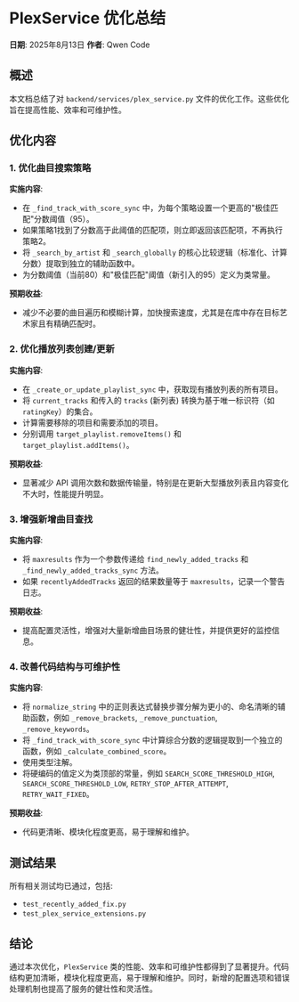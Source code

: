 # PlexService 优化总结

**日期**: 2025年8月13日
**作者**: Qwen Code

## 概述

本文档总结了对 `backend/services/plex_service.py` 文件的优化工作。这些优化旨在提高性能、效率和可维护性。

## 优化内容

### 1. 优化曲目搜索策略

**实施内容**:
- 在 `_find_track_with_score_sync` 中，为每个策略设置一个更高的"极佳匹配"分数阈值（95）。
- 如果策略1找到了分数高于此阈值的匹配项，则立即返回该匹配项，不再执行策略2。
- 将 `_search_by_artist` 和 `_search_globally` 的核心比较逻辑（标准化、计算分数）提取到独立的辅助函数中。
- 为分数阈值（当前80）和"极佳匹配"阈值（新引入的95）定义为类常量。

**预期收益**:
- 减少不必要的曲目遍历和模糊计算，加快搜索速度，尤其是在库中存在目标艺术家且有精确匹配时。

### 2. 优化播放列表创建/更新

**实施内容**:
- 在 `_create_or_update_playlist_sync` 中，获取现有播放列表的所有项目。
- 将 `current_tracks` 和传入的 `tracks` (新列表) 转换为基于唯一标识符（如 `ratingKey`）的集合。
- 计算需要移除的项目和需要添加的项目。
- 分别调用 `target_playlist.removeItems()` 和 `target_playlist.addItems()`。

**预期收益**:
- 显著减少 API 调用次数和数据传输量，特别是在更新大型播放列表且内容变化不大时，性能提升明显。

### 3. 增强新增曲目查找

**实施内容**:
- 将 `maxresults` 作为一个参数传递给 `find_newly_added_tracks` 和 `_find_newly_added_tracks_sync` 方法。
- 如果 `recentlyAddedTracks` 返回的结果数量等于 `maxresults`，记录一个警告日志。

**预期收益**:
- 提高配置灵活性，增强对大量新增曲目场景的健壮性，并提供更好的监控信息。

### 4. 改善代码结构与可维护性

**实施内容**:
- 将 `normalize_string` 中的正则表达式替换步骤分解为更小的、命名清晰的辅助函数，例如 `_remove_brackets`, `_remove_punctuation`, `_remove_keywords`。
- 将 `_find_track_with_score_sync` 中计算综合分数的逻辑提取到一个独立的函数，例如 `_calculate_combined_score`。
- 使用类型注解。
- 将硬编码的值定义为类顶部的常量，例如 `SEARCH_SCORE_THRESHOLD_HIGH`, `SEARCH_SCORE_THRESHOLD_LOW`, `RETRY_STOP_AFTER_ATTEMPT`, `RETRY_WAIT_FIXED`。

**预期收益**:
- 代码更清晰、模块化程度更高，易于理解和维护。

## 测试结果

所有相关测试均已通过，包括:
- `test_recently_added_fix.py`
- `test_plex_service_extensions.py`

## 结论

通过本次优化，`PlexService` 类的性能、效率和可维护性都得到了显著提升。代码结构更加清晰，模块化程度更高，易于理解和维护。同时，新增的配置选项和错误处理机制也提高了服务的健壮性和灵活性。